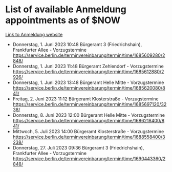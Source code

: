 # List of available Anmeldung appointments as of $NOW
[Link to Anmeldung website](https://service.berlin.de/terminvereinbarung/termin/tag.php?termin=1&anliegen[]=120686&dienstleisterlist=122210,122217,327316,122219,327312,122227,327314,122231,327346,122243,327348,122254,122252,329742,122260,329745,122262,329748,122271,327278,122273,327274,122277,327276,330436,122280,327294,122282,327290,122284,327292,122291,327270,122285,327266,122286,327264,122296,327268,150230,329760,122297,327286,122294,327284,122312,329763,122314,329775,122304,327330,122311,327334,122309,327332,317869,122281,327352,122279,329772,122283,122276,327324,122274,327326,122267,329766,122246,327318,122251,327320,122257,327322,122208,327298,122226,327300&herkunft=http%3A%2F%2Fservice.berlin.de%2Fdienstleistung%2F120686%2F)
- Donnerstag, 1. Juni 2023 10:48 Bürgeramt 3 (Friedrichshain), Frankfurter Allee - Vorzugstermine https://service.berlin.de/terminvereinbarung/termin/time/1685609280/2848/
- Donnerstag, 1. Juni 2023 11:48 Bürgeramt Zehlendorf - Vorzugstermine https://service.berlin.de/terminvereinbarung/termin/time/1685612880/2926/
- Donnerstag, 1. Juni 2023 13:48 Bürgeramt Helle Mitte - Vorzugstermine https://service.berlin.de/terminvereinbarung/termin/time/1685620080/841/
- Freitag, 2. Juni 2023 11:12 Bürgeramt Klosterstraße - Vorzugstermine https://service.berlin.de/terminvereinbarung/termin/time/1685697120/3238/
- Donnerstag, 8. Juni 2023 12:00 Bürgeramt Helle Mitte - Vorzugstermine https://service.berlin.de/terminvereinbarung/termin/time/1686218400/841/
- Mittwoch, 5. Juli 2023 14:00 Bürgeramt Klosterstraße - Vorzugstermine https://service.berlin.de/terminvereinbarung/termin/time/1688558400/3238/
- Donnerstag, 27. Juli 2023 09:36 Bürgeramt 3 (Friedrichshain), Frankfurter Allee - Vorzugstermine https://service.berlin.de/terminvereinbarung/termin/time/1690443360/2848/
